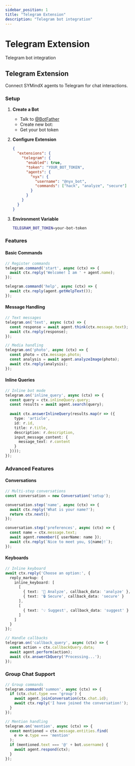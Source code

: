 ```yaml
---
sidebar_position: 1
title: "Telegram Extension"
description: "Telegram bot integration"
---
```


# Telegram Extension

Telegram bot integration

## Telegram Extension

Connect SYMindX agents to Telegram for chat interactions.

### Setup

1. **Create a Bot**
   - Talk to [@BotFather](https://t.me/botfather)
   - Create new bot: 
   - Get your bot token

2. **Configure Extension**
   ```json
   {
     "extensions": {
       "telegram": {
         "enabled": true,
         "token": "YOUR_BOT_TOKEN",
         "agents": {
           "nyx": {
             "username": "@nyx_bot",
             "commands": ["hack", "analyze", "secure"]
           }
         }
       }
     }
   }
   ```

3. **Environment Variable**
   ```bash
   TELEGRAM_BOT_TOKEN=your-bot-token
   ```

### Features

#### Basic Commands
```typescript
// Register commands
telegram.command('start', async (ctx) => {
  await ctx.reply('Welcome! I am ' + agent.name);
});

telegram.command('help', async (ctx) => {
  await ctx.reply(agent.getHelpText());
});
```

#### Message Handling
```typescript
// Text messages
telegram.on('text', async (ctx) => {
  const response = await agent.think(ctx.message.text);
  await ctx.reply(response);
});

// Media handling
telegram.on('photo', async (ctx) => {
  const photo = ctx.message.photo;
  const analysis = await agent.analyzeImage(photo);
  await ctx.reply(analysis);
});
```

#### Inline Queries
```typescript
// Inline bot mode
telegram.on('inline_query', async (ctx) => {
  const query = ctx.inlineQuery.query;
  const results = await agent.search(query);
  
  await ctx.answerInlineQuery(results.map(r => ({
    type: 'article',
    id: r.id,
    title: r.title,
    description: r.description,
    input_message_content: {
      message_text: r.content
    }
  })));
});
```

### Advanced Features

#### Conversations
```typescript
// Multi-step conversations
const conversation = new Conversation('setup');

conversation.step('name', async (ctx) => {
  await ctx.reply('What is your name?');
  return ctx.next();
});

conversation.step('preferences', async (ctx) => {
  const name = ctx.message.text;
  await agent.remember({ userName: name });
  await ctx.reply(`Nice to meet you, ${name}!`);
});
```

#### Keyboards
```typescript
// Inline keyboard
await ctx.reply('Choose an option:', {
  reply_markup: {
    inline_keyboard: [
      [
        { text: '🎯 Analyze', callback_data: 'analyze' },
        { text: '🔒 Secure', callback_data: 'secure' }
      ],
      [
        { text: '💡 Suggest', callback_data: 'suggest' }
      ]
    ]
  }
});

// Handle callbacks
telegram.on('callback_query', async (ctx) => {
  const action = ctx.callbackQuery.data;
  await agent.perform(action);
  await ctx.answerCbQuery('Processing...');
});
```

### Group Chat Support

```typescript
// Group commands
telegram.command('summon', async (ctx) => {
  if (ctx.chat.type === 'group') {
    await agent.joinConversation(ctx.chat.id);
    await ctx.reply('I have joined the conversation!');
  }
});

// Mention handling
telegram.on('mention', async (ctx) => {
  const mentioned = ctx.message.entities.find(
    e => e.type === 'mention'
  );
  if (mentioned.text === '@' + bot.username) {
    await agent.respond(ctx);
  }
});
```

